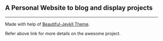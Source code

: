 ## A Personal Website to blog and display projects 

---
Made with help of [Beautiful-Jeykll Theme](ttps://github.com/daattali/beautiful-jekyll).

Refer above link for more details on the awesome project.
